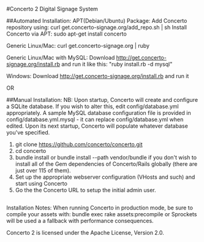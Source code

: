 #Concerto 2 Digital Signage System

##Automated Installation:
APT(Debian/Ubuntu) Package:
Add Concerto repository using: curl get.concerto-signage.org/add_repo.sh | sh
Install Concerto via APT: sudo apt-get install concerto

Generic Linux/Mac: curl get.concerto-signage.org | ruby

Generic Linux/Mac with MySQL: Download http://get.concerto-signage.org/install.rb and run it like this: "ruby install.rb -d mysql"

Windows: Download http://get.concerto-signage.org/install.rb and run it

OR

##Manual Installation:
NB: Upon startup, Concerto will create and configure a SQLite database. If you wish to alter this, edit config/database.yml appropriately. 
A sample MySQL database configuration file is provided in config/database.yml.mysql - it can replace config/database.yml when edited.
Upon its next startup, Concerto will populate whatever database you've specified.

1. git clone https://github.com/concerto/concerto.git
2. cd concerto
3. bundle install or bundle install --path vendor/bundle if you don't wish to install all of the Gem dependencies of Concerto/Rails globally (there are just over 115 of them).
4. Set up the appropriate webserver configuration (VHosts and such) and start using Concerto
5. Go the the Concerto URL to setup the initial admin user.

##
Installation Notes:
When running Concerto in production mode, be sure to compile your assets with: bundle exec rake assets:precompile or Sprockets will be used a a fallback with performance consequences.

Concerto 2 is licensed under the Apache License, Version 2.0.
